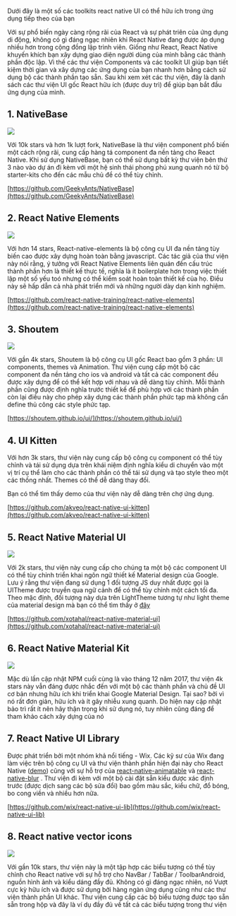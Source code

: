Dưới đây là một số các toolkits react native UI có thể hữu ích trong ứng dụng tiếp theo của bạn

Với sự phổ biến ngày càng rộng rãi của React và sự phát triên của ứng dụng di động, không có gì đáng ngạc nhiên khi React Native đang được áp dụng nhiều hơn trong cộng đồng lập trình viên. Giống như React, React Native khuyến khích bạn xây dựng giao diện người dùng của mình bằng các thành phần độc lập. Vì thế các thư viện Components và các toolkít UI giúp bạn tiết kiệm thời gian và xây dựng các ứng dụng của bạn nhanh hơn bằng cách sử dụng bộ các thành phần tạo sẵn. Sau khi xem xét các thư viện, đây là danh sách các thư viện UI gốc React hữu ích (được duy trì) để giúp bạn bắt đầu ứng dụng của mình.

## 1. NativeBase

![](https://images.viblo.asia/99990b92-b099-46bd-bc06-fdcd773b968e.jpg)

Với 10k stars và hơn 1k lượt fork, NativeBase là thư viện component phổ biến một cách rộng rãi, cung cấp hàng tá component đa nền tảng cho React Native. Khi sử dụng NativeBase, bạn có thể sử dụng bất kỳ thư viện bên thứ 3 nào vào dự án đi kèm với một hệ sinh thái phong phú xung quanh nó từ bộ starter-kits cho đến các mẫu chủ đề có thể tùy chỉnh. 

[https://github.com/GeekyAnts/NativeBase](https://github.com/GeekyAnts/NativeBase)

## 2. React Native Elements

![](https://images.viblo.asia/0055a80e-6ef0-47ce-8307-211b031208c8.png)

Với hơn 14 stars, React-native-elements là bộ công cụ UI đa nền tảng tùy biến cao được xây dựng hoàn toàn bằng javascript. Các tác giả của thư viện này nói rằng, ý tưởng với React Native Elements liên quán đến cấu trúc thành phần hơn là thiết kế thực tế, nghĩa là ít boilerplate hơn trong việc thiết lập một số yếu toó nhưng có thể kiểm soát hoàn toàn thiết kế của họ. Điều này sẽ hấp dẫn cả nhà phát triển mới và những người dày dạn kinh nghiệm. 

[https://github.com/react-native-training/react-native-elements](https://github.com/react-native-training/react-native-elements)

## 3. Shoutem

![](https://images.viblo.asia/70a0a418-a4f3-4067-b6db-3f2b7a854f8a.png)

Với gần 4k stars, Shoutem là bộ công cụ UI gốc React bao gồm 3 phần: UI components, themes và Animation. Thư viện cung cấp một bộ các component đa nền tảng cho ios và android và tất cả các component đều được xây dựng để có thể kết hợp với nhau và dễ dàng tùy chỉnh. Mỗi thành phần cũng được định nghĩa trước thiết kế để phù hợp với các thành phần còn lại điều này cho phép xây dựng các thành phần phức tạp mà không cần define thủ công các style phức tạp.

[https://shoutem.github.io/ui/](https://shoutem.github.io/ui/)

## 4. UI Kitten

Với hơn 3k stars, thư viện này cung cấp bộ công cụ component có thể tùy chỉnh và tái sử dụng dựa trên khái niệm định nghĩa kiểu di chuyển vào một vị trí cụ thể làm cho các thành phần có thể tái sử dụng và tạo style theo một các thống nhất. Themes có thể dễ dàng thay đổi.

Bạn có thể tìm thấy demo của thư viện này dễ dàng trên chợ ứng dụng.

[https://github.com/akveo/react-native-ui-kitten](https://github.com/akveo/react-native-ui-kitten)

## 5. React Native Material UI

![](https://images.viblo.asia/201791cc-d051-4c4a-a712-b38496c222aa.png)

Với 2k stars, thư viện này cung cấp cho chúng ta một bộ các component UI có thể tùy chỉnh triển khai ngôn ngữ thiết kế Material design của Google. Lưu ý rằng thư viện đang sử dụng 1 đối tượng JS duy nhất được gọi là UITheme được truyền qua ngữ cảnh để có thể tùy chỉnh một cách tối đa. Theo mặc định, đối tượng này dựa trên LightTheme tương tự như light theme của material design mà bạn có thể tìm thấy ở [đây](https://github.com/xotahal/react-native-material-ui/blob/master/src/styles/themes/light.js)

[https://github.com/xotahal/react-native-material-ui](https://github.com/xotahal/react-native-material-ui)

## 6. React Native Material Kit
![](https://images.viblo.asia/cc60815f-282c-48fd-957e-4764ef506d18.png)

Mặc dù lần cập nhật NPM cuối cùng là vào tháng 12 năm 2017, thư viện 4k stars này vẫn đáng được nhắc đến với một bộ các thành phần và chủ đề UI cơ bản nhưng hữu ích khi triển khai Google Material Design. Tại sao? bởi vì nó rất đơn giản, hữu ích và ít gây nhiễu xung quanh. Do hiện nay cập nhật bảo trì rất ít nên hãy thận trọng khi sử dụng nó, tuy nhiên cũng đáng để tham khảo cách xây dựng của nó

## 7. React Native UI Library

Được phát triển bởi một nhóm khả nổi tiếng - Wix. Các kỹ sư của Wix đang làm việc trên bộ công cụ UI và thư viện thành phần hiện đại này cho React Native ([demo](https://github.com/wix/react-native-ui-lib/tree/master/demo)) cũng với sự hỗ trợ của [react-native-animatable](https://github.com/oblador/react-native-animatable) và [react-native-blur](https://github.com/react-native-community/react-native-blur)  . Thư viện đi kèm với một bộ cài đặt sẵn kiểu được xác định trước (được dịch sang các bộ sửa đổi) bao gồm màu sắc, kiểu chữ, đổ bóng, bo cong viền và nhiều hơn nữa.

[https://github.com/wix/react-native-ui-lib](https://github.com/wix/react-native-ui-lib)

## 8. React native vector icons
![](https://images.viblo.asia/9ab0a498-bcbc-483d-9043-8fef7b8f2cc0.png)

Với gần 10k stars, thư viện này là một tập hợp các biểu tượng có thể tùy chỉnh cho React native với sự hỗ trợ cho NavBar / TabBar / ToolbarAndroid, nguồn hình ảnh và kiểu dáng đầy đủ. Không có gì đáng ngạc nhiên, nó Vượt cực kỳ hữu ích và được sử dụng bởi hàng ngàn ứng dụng cũng như các thư viện thành phần UI khác. Thư viện cung cấp các bộ biểu tượng được tạo sẵn sẵn trong hộp và đây là ví dụ đầy đủ về tất cả các biểu tượng trong thư viện